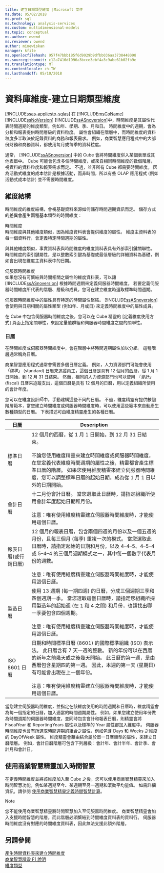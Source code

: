 ```yaml
---
title: 建立日期類型維度 |Microsoft 文件
ms.date: 05/02/2018
ms.prod: sql
ms.technology: analysis-services
ms.custom: multidimensional-models
ms.topic: conceptual
ms.author: owend
ms.reviewer: owend
author: minewiskan
manager: kfile
ms.openlocfilehash: 957f47bbb185f6d9029b9dfbb036aa3738448098
ms.sourcegitcommit: c12a7416d1996a3bcce3ebf4a3c9abe61b02fb9e
ms.translationtype: MT
ms.contentlocale: zh-TW
ms.lasthandoff: 05/10/2018
---
```

# <a name="database-dimensions---create-a-date-type-dimension"></a>資料庫維度-建立日期類型維度
[!INCLUDE[ssas-appliesto-sqlas](../../includes/ssas-appliesto-sqlas.md)]
  在 [!INCLUDE[msCoName](../../includes/msconame-md.md)] [!INCLUDE[ssNoVersion](../../includes/ssnoversion-md.md)] [!INCLUDE[ssASnoversion](../../includes/ssasnoversion-md.md)]中，時間維度是其屬性代表時間週期的維度類型，例如年、學期、季、月和日。 時間維度中的週期，會為分析和報表提供時間層級的資料粒度。 屬性會組織在階層中，而時間維度的資料粒度多半取決於記錄資料的商務和報表需求。 例如，商業智慧應用程式中的大部份財務和商務資料，都使用每月或每季的資料粒度。  
  
 通常， [!INCLUDE[ssASnoversion](../../includes/ssasnoversion-md.md)] 中的 Cube 會將時間維度併入某個表單或其他表單中。 Cube 可能會包含多個時間維度，或來自相同時間維度的數個階層，視資料的資料粒度和報表需求而定。 不過，並非所有 Cube 都需要時間維度。 因為活動式維度的成本估計是根據活動，而非時間，所以有些 OLAP 應用程式 (例如活動式成本估計) 並不需要時間維度。  
  
## <a name="dimension-structure"></a>維度結構  
 時間維度的維度結構，會視基礎資料來源如何儲存時間週期資訊而定。 儲存方式的差異會產生兩種基本類型的時間維度：  
  
 時間維度  
 時間維度與其他維度類似，因為維度資料表會提供維度的屬性。 維度主資料表的每一個資料行，會定義特定時間週期的屬性。  
  
 與其他維度類似，事實資料表與時間維度的維度資料表具有外部索引鍵關聯性。 時間維度的索引鍵屬性，是以整數索引鍵為基礎或最低層級的詳細資料為基礎，例如會出現在維度主資料表中的日期。  
  
 伺服器時間維度  
 如果您沒有可繫結與時間相關之屬性的維度資料表，可以讓 [!INCLUDE[ssASnoversion](../../includes/ssasnoversion-md.md)] 根據時間週期來定義伺服器時間維度。 若要定義伺服器時間維度所代表的階層、層級和成員，您可在建立維度時選取標準時間週期。  
  
 伺服器時間維度中的屬性具有特定的時間屬性繫結。 [!INCLUDE[ssASnoversion](../../includes/ssasnoversion-md.md)] 會使用與日期相關的屬性類型 (例如年、月或日) 來定義時間維度中的屬性成員。  
  
 在 Cube 中包含伺服器時間維度之後，您可以在 Cube 精靈的 [定義維度使用方式] 頁面上指定關聯性，來設定量值群組和伺服器時間維度之間的關聯性。  
  
### <a name="calendars"></a>日曆  
 在時間維度或伺服器時間維度中，會在階層中將時間週期屬性加以分組。 這種階層通常稱為日曆。  
  
 商業智慧應用程式通常會需要多個日曆定義。 例如，人力資源部門可能會使用 *「標準」* (standard) 日曆來追蹤員工，這個日曆是具有 12 個月的西曆，從 1 月 1 日開始，到 12 月 31 日結束。 然而，相同的人力資源部門也可以使用 *「會計」* (fiscal) 日曆來追蹤支出，這個日曆是具有 12 個月的日曆，用以定義組織所使用的會計年度。  
  
 您可以在維度設計師中，手動建構這些不同的日曆。 不過，維度精靈有提供數個階層範本，當您建立時間維度或伺服器時間維度時，可以使用這些範本來自動產生數種類型的日曆。 下表描述可由維度精靈產生的各種日曆。  
  
|日曆|Description|  
|--------------|-----------------|  
|標準日曆|12 個月的西曆，從 1 月 1 日開始，到 12 月 31 日結束。<br /><br /> 不論您使用維度精靈來建立時間維度或伺服器時間維度，在您定義代表維度時間週期的屬性之後，精靈都會產生標準日曆的階層。 如果您使用維度精靈來建立伺服器時間維度，您可以調整標準日曆的起始日期，成為從 1 月 1 日以外的日期開始。|  
|會計日曆|十二月份會計日曆。 當您選取此日曆時，請指定組織所使用會計年度起始日期和月份。<br /><br /> 注意：唯有使用維度精靈建立伺服器時間維度時，才能使用這個日曆。|  
|報表日曆(或行銷日曆)|12 個月的報表日曆，包含兩個四週的月份以及一個五週的月份，且每三個月 (每季) 重複一次的模式。 當您選取此日曆時，請指定起始的日期和月份，以及 4–4–5、4–5–4 或 5–4–4 的三個月週期模式之一，其中每一個數字代表月份的週數。<br /><br /> 注意：唯有使用維度精靈建立伺服器時間維度時，才能使用這個日曆。|  
|製造日曆|使用 13 週期 (每一期四週) 的日曆，分成三個週期三季和四個週期一季。 當您選取這個日曆時，請指定您組織所採用製造年的起始週 (在 1 和 4 之間) 和月份，也請找出哪一季要包含四個週期。<br /><br /> 注意：唯有使用維度精靈建立伺服器時間維度時，才能使用這個日曆。|  
|ISO 8601 日曆|日期和時間標準日曆 (8601) 的國際標準組織 (ISO) 表示法。 此日曆含有 7 天一週的整數。 新的年份可以在西曆的新年之前幾天或之後幾天開始。 此日曆的第一週，是由西曆包含星期四的第一週。 因此，本週的第一天 (星期日)有可能會出現在上一個年份。<br /><br /> 注意：唯有使用維度精靈建立伺服器時間維度時，才能使用這個日曆。|  
  
 當您建立伺服器時間維度，並指定在該維度使用的時間週期和日曆時，維度精靈會為每一個指定的日曆，加入適當的時間週期屬性。 例如，如果您建立使用年份做為時間週期的伺服器時間維度，並同時包含會計和報表日曆，則精靈會將 FiscalYear 和 ReportingYears 屬性以及標準的 Year 屬性都加入維度中。 伺服器時間維度也會有所選取時間週期的組合之屬性，例如包含 Days 和 Weeks 之維度的 DayOfWeek 屬性。 維度精靈會藉由結合屬於單一日曆類型的屬性，來建立日曆階層。 例如，會計日曆階層可包含下列層級：會計年、會計半年、會計季、會計月和會計日。  
  
## <a name="adding-time-intelligence-with-the-business-intelligence-wizard"></a>使用商業智慧精靈加入時間智慧  
 在定義時間維度並將該維度加入至 Cube 之後，您可以使用商業智慧精靈來加入時間智慧功能，例如某週期至今、某週期至另一週期和滾動平均量值。 如需詳細資訊，請參閱 [使用商業智慧精靈定義時間智慧計算](../../analysis-services/multidimensional-models/define-time-intelligence-calculations-using-the-business-intelligence-wizard.md)。  
  
> [!NOTE]  
>  您不能使用商業智慧精靈將時間智慧加入至伺服器時間維度。 商業智慧精靈會加入支援時間智慧的階層，而此階層必須繫結到時間維度資料表的資料行。 伺服器時間維度沒有對應的時間維度資料表，因此無法支援此額外階層。  
  
## <a name="see-also"></a>另請參閱  
 [產生時間資料表來建立時間維度](../../analysis-services/multidimensional-models/create-a-time-dimension-by-generating-a-time-table.md)   
 [商業智慧精靈 F1 說明](http://msdn.microsoft.com/library/155ac80c-63ae-47aa-9e86-9396e3d920eb)   
 [維度類型](../../analysis-services/multidimensional-models-olap-logical-dimension-objects/database-dimension-properties-types.md)  
  
  
